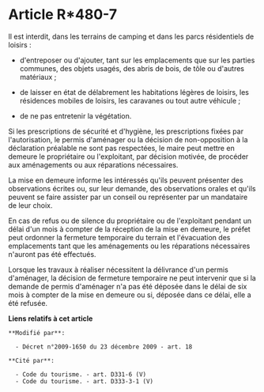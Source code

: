 # Article R*480-7

Il est interdit, dans les terrains de camping et dans les parcs résidentiels de loisirs : 

- d'entreposer ou d'ajouter, tant sur les emplacements que sur les parties communes, des objets usagés, des abris de bois, de
tôle ou d'autres matériaux ;

- de laisser en état de délabrement les habitations légères de loisirs, les résidences mobiles de loisirs, les caravanes ou
tout autre véhicule ; 

- de ne pas entretenir la végétation. 

Si les prescriptions de sécurité et d'hygiène, les prescriptions fixées par l'autorisation, le permis d'aménager ou la
décision de non-opposition à la déclaration préalable ne sont pas respectées, le maire peut mettre en demeure le propriétaire
ou l'exploitant, par décision motivée, de procéder aux aménagements ou aux réparations nécessaires. 

La mise en demeure informe les intéressés qu'ils peuvent présenter des observations écrites ou, sur leur demande, des
observations orales et qu'ils peuvent se faire assister par un conseil ou représenter par un mandataire de leur choix. 

En cas de refus ou de silence du propriétaire ou de l'exploitant pendant un délai d'un mois à compter de la réception de la
mise en demeure, le préfet peut ordonner la fermeture temporaire du terrain et l'évacuation des emplacements tant que les
aménagements ou les réparations nécessaires n'auront pas été effectués. 

Lorsque les travaux à réaliser nécessitent la délivrance d'un permis d'aménager, la décision de fermeture temporaire ne peut
intervenir que si la demande de permis d'aménager n'a pas été déposée dans le délai de six mois à compter de la mise en
demeure ou si, déposée dans ce délai, elle a été refusée.

**Liens relatifs à cet article**

	**Modifié par**:

	  - Décret n°2009-1650 du 23 décembre 2009 - art. 18

	**Cité par**:

	  - Code du tourisme. - art. D331-6 (V)
	  - Code du tourisme. - art. D333-3-1 (V)

